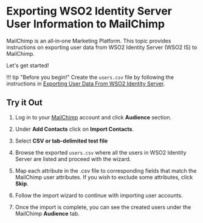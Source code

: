 # Exporting WSO2 Identity Server User Information to MailChimp


MailChimp is an all‑in‑one Marketing Platform. 
This topic provides instructions on exporting user data from WSO2 Identity Server (WSO2 IS) to MailChimp. 


Let's get started!

!!! tip "Before you begin!"
    Create the `users.csv` file by following the instructions in 
    [Exporting User Data From WSO2 Identity Server]({{base_path}}/guides/identity-lifecycles/sync-account-overview).
    
## Try it Out

1. Log in to your [MailChimp](https://mailchimp.com/) account and click **Audience** section.

2. Under **Add Contacts** click on **Import Contacts**.
<!--![]({{base_path}}/assets/img/tutorials/mailChimp-user-provisioning/step-2.png)-->

3. Select **CSV or tab-delimited test file**
<!--![]({{base_path}}/assets/img/tutorials/mailChimp-user-provisioning/step-3.png)-->

4. Browse the exported `users.csv` where all the users in WSO2 Identity Server are listed and proceed with the wizard.
<!--![]({{base_path}}/assets/img/tutorials/mailChimp-user-provisioning/step-4.png)-->

5. Map each attribute in the .csv file to corresponding fields that match the MailChimp user attributes. 
If you wish to exclude some attributes, click **Skip**.
<!--![]({{base_path}}/assets/img/tutorials/mailChimp-user-provisioning/step-5.png)-->

6. Follow the import wizard to continue with importing user accounts.

7. Once the import is complete, you can see the created users under the MailChimp **Audience** tab.
<!--![]({{base_path}}/assets/img/tutorials/mailChimp-user-provisioning/step-7.png)-->

